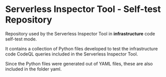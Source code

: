 # Serverless Inspector Tool - Self-test Repository
Repository used by the Serverless Inspector Tool in **infrastructure** code self-test mode.

It contains a collection of Python files developed to test the infrastructure code CodeQL queries included in the Serverless Inspector Tool.

Since the Python files were generated out of YAML files, these are also included in the folder yaml. 

